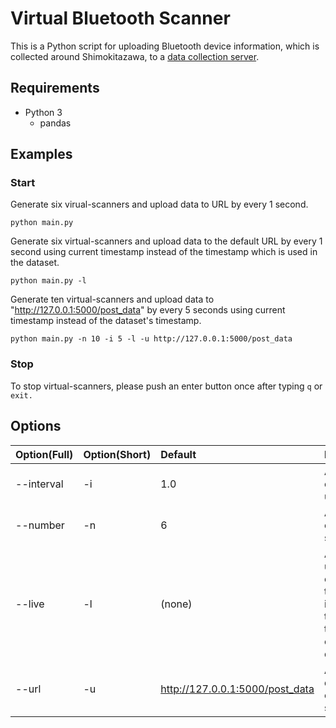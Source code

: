 # Virtual Bluetooth Scanner
This is a Python script for uploading Bluetooth device information, which is collected around Shimokitazawa, to a [data collection server](https://github.com/sezakilab/Crowd-Detection).

## Requirements
* Python 3
    * pandas
    
## Examples

### Start
Generate six virual-scanners and upload data to URL by every 1 second.
```
python main.py
```

Generate six virtual-scanners and upload data to the default URL by every 1 second using current timestamp instead of the timestamp which is used in the dataset.
```
python main.py -l
```

Generate ten virtual-scanners and upload data to "http://127.0.0.1:5000/post_data" by every 5 seconds using current timestamp instead of the dataset's timestamp.
```
python main.py -n 10 -i 5 -l -u http://127.0.0.1:5000/post_data
```

### Stop
To stop virtual-scanners, please push an enter button once after typing `q` or `exit.`

## Options
|Option(Full)|Option(Short)|Default|Description|
|:---|:---|:---|:---|
|--interval|-i|1.0|An interval of date upload|
|--number|-n|6|A number of virtual scanners|
|--live|-l|(none)|A flag for using the current timestamp instead of the timestamp of the dataset|
|--url|-u|http://127.0.0.1:5000/post_data |A URL of a data collection server|
